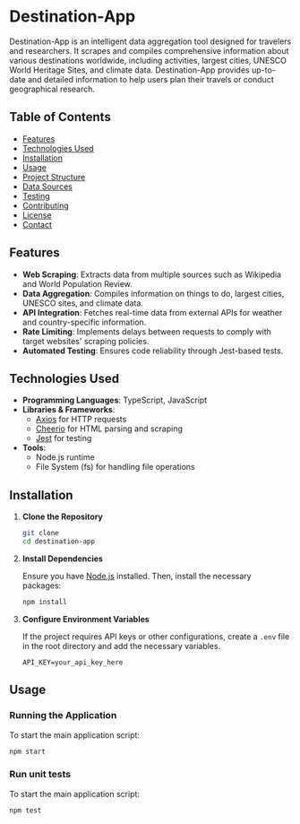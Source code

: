 # Destination-App

Destination-App is an intelligent data aggregation tool designed for travelers and researchers. It scrapes and compiles comprehensive information about various destinations worldwide, including activities, largest cities, UNESCO World Heritage Sites, and climate data. Destination-App provides up-to-date and detailed information to help users plan their travels or conduct geographical research.

## Table of Contents

- [Features](#features)
- [Technologies Used](#technologies-used)
- [Installation](#installation)
- [Usage](#usage)
- [Project Structure](#project-structure)
- [Data Sources](#data-sources)
- [Testing](#testing)
- [Contributing](#contributing)
- [License](#license)
- [Contact](#contact)

## Features

- **Web Scraping**: Extracts data from multiple sources such as Wikipedia and World Population Review.
- **Data Aggregation**: Compiles information on things to do, largest cities, UNESCO sites, and climate data.
- **API Integration**: Fetches real-time data from external APIs for weather and country-specific information.
- **Rate Limiting**: Implements delays between requests to comply with target websites' scraping policies.
- **Automated Testing**: Ensures code reliability through Jest-based tests.

## Technologies Used

- **Programming Languages**: TypeScript, JavaScript
- **Libraries & Frameworks**:
  - [Axios](https://axios-http.com/) for HTTP requests
  - [Cheerio](https://cheerio.js.org/) for HTML parsing and scraping
  - [Jest](https://jestjs.io/) for testing
- **Tools**:
  - Node.js runtime
  - File System (fs) for handling file operations

## Installation

1. **Clone the Repository**

   ```bash
   git clone
   cd destination-app
   ```

2. **Install Dependencies**

   Ensure you have [Node.js](https://nodejs.org/) installed. Then, install the necessary packages:

   ```bash
   npm install
   ```

3. **Configure Environment Variables**

   If the project requires API keys or other configurations, create a `.env` file in the root directory and add the necessary variables.

   ```env
   API_KEY=your_api_key_here
   ```

## Usage

### Running the Application

To start the main application script:

   ```bash
   npm start
   ```
### Run unit tests
To start the main application script:

   ```bash
   npm test
   ```